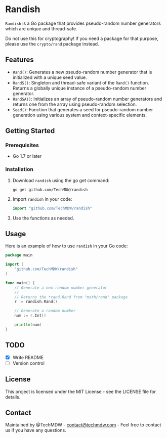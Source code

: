 # Randish

`Randish` is a Go package that provides pseudo-random number generators which are unique and thread-safe.

Do not use this for cryptography! If you need a package for that purpose, please use the `crypto/rand` package instead.

## Features

- `Rand()`: Generates a new pseudo-random number generator that is initialized with a unique seed value.
- `RandS()`: Singleton and thread-safe variant of the `Rand()` function. Returns a globally unique instance of a pseudo-random number generator.
- `RandSA()`: Initializes an array of pseudo-random number generators and returns one from the array using pseudo-random selection.
- `Seed()`: Function that generates a seed for pseudo-random number generation using various system and context-specific elements.

## Getting Started

### Prerequisites

- Go 1.7 or later

### Installation

1. Download `randish` using the go get command:
   ```
   go get github.com/TechMDW/randish
   ```
2. Import `randish` in your code:
   ```go
   import "github.com/TechMDW/randish"
   ```
3. Use the functions as needed.

## Usage

Here is an example of how to use `randish` in your Go code:

```go
package main

import (
    "github.com/TechMDW/randish"
)

func main() {
    // Generate a new random number generator
    //
    // Returns the *rand.Rand from "math/rand" package
    r := randish.Rand()

    // Generate a random number
    num := r.Int()

    println(num)
}
```

## TODO

- [x] Write README
- [ ] Version control

## License

This project is licensed under the MIT License - see the LICENSE file for details.

## Contact

Maintained by @TechMDW - contact@techmdw.com - Feel free to contact us if you have any questions.
